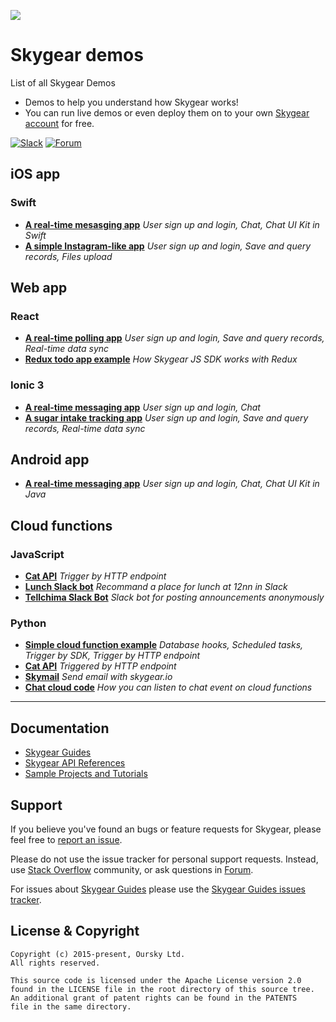 ![](https://github.com/SkygearIO/skygear-server/raw/master/.github/skygear-logo.png)


# Skygear demos 
List of all Skygear Demos
* Demos to help you understand how Skygear works!
* You can run live demos or even deploy them on to your own [Skygear account](https://skygear.io) for free.

[![Slack](https://img.shields.io/badge/join-Slack-green.svg)](https://slack.skygear.io/)
[![Forum](https://img.shields.io/badge/join-Forum-green.svg)](https://discuss.skygear.io)

## iOS app

### Swift

* [**A real-time mesasging app**](https://github.com/skygear-demo/SkygearChat-iOS-Demo)
    *User sign up and login, Chat, Chat UI Kit in Swift*
* [**A simple Instagram-like app**](https://github.com/skygear-demo/photo-app)
    *User sign up and login, Save and query records, Files upload*

## Web app

### React

* [**A real-time polling app**](https://github.com/skygear-demo/react-dinnerpoll)
    *User sign up and login, Save and query records, Real-time data sync*
* [**Redux todo app example**](https://github.com/skygear-demo/redux-todo-example)
    *How Skygear JS SDK works with Redux*

### Ionic 3

* [**A real-time messaging app**](https://github.com/skygear-demo/ionic3-chat-demo)
    *User sign up and login, Chat*
* [**A sugar intake tracking app**](https://github.com/skygear-demo/ionic-sanssugar)
    *User sign up and login, Save and query records, Real-time data sync*

## Android app

* [**A real-time messaging app**](https://github.com/skygear-demo/android-chat-uikit-demo)
    *User sign up and login, Chat, Chat UI Kit in Java*

## Cloud functions

### JavaScript

* [**Cat API**](https://github.com/skygear-demo/skygear-catapi-js)
    *Trigger by HTTP endpoint*
* [**Lunch Slack bot**](https://github.com/skygear-demo/skygear-lunchbot-js)
    *Recommand a place for lunch at 12nn in Slack*
* [**Tellchima Slack Bot**](https://github.com/skygear-demo/skygear-tellchima-js)
    *Slack bot for posting announcements anonymously*

### Python

* [**Simple cloud function example**](https://github.com/skygear-demo/cloud-code-quick-start/blob/master/cloud_code.py)
    *Database hooks, Scheduled tasks, Trigger by SDK, Trigger by HTTP endpoint*
* [**Cat API**](https://github.com/skygear-demo/skygear-catapi)
    *Triggered by HTTP endpoint*
* [**Skymail**](https://github.com/skygear-demo/skymail)
    *Send email with skygear.io*
* [**Chat cloud code**](https://github.com/skygear-demo/cloud-chat-demo-js)
    *How you can listen to chat event on cloud functions*

---


## Documentation
* [Skygear Guides](https://docs.skygear.io/guides/)
* [Skygear API References](https://docs.skygear.io/api-reference/)
* [Sample Projects and Tutorials](https://github.com/skygear-demo)

## Support

If you believe you've found an bugs or feature requests for Skygear, please feel
free to [report an issue](https://github.com/SkygearIO/skygear-server/issues).

Please do not use the issue tracker for personal support requests. Instead, use
[Stack Overflow](http://stackoverflow.com/questions/tagged/skygear) community,
or ask questions in [Forum](https://discuss.skygear.io).

For issues about [Skygear Guides](https://docs.skygear.io) please use the
[Skygear Guides issues tracker](https://github.com/skygeario/guides/issues).


## License & Copyright

```
Copyright (c) 2015-present, Oursky Ltd.
All rights reserved.

This source code is licensed under the Apache License version 2.0
found in the LICENSE file in the root directory of this source tree.
An additional grant of patent rights can be found in the PATENTS
file in the same directory.

```
